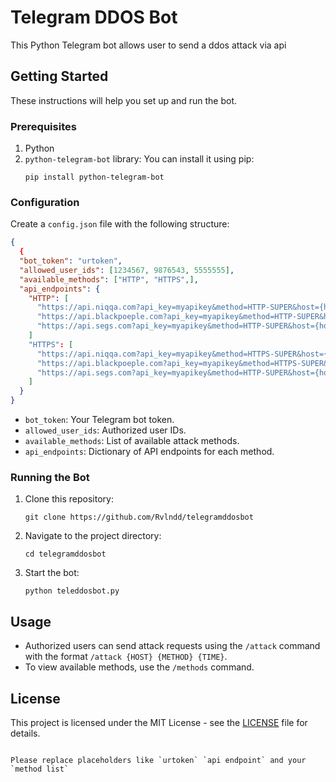 # Telegram DDOS Bot

This Python Telegram bot allows user to send a ddos attack via api

## Getting Started

These instructions will help you set up and run the bot.

### Prerequisites

1. Python
2. `python-telegram-bot` library: You can install it using pip:
   ```
   pip install python-telegram-bot
   ```

### Configuration

Create a `config.json` file with the following structure:

```json
{
  {
  "bot_token": "urtoken",
  "allowed_user_ids": [1234567, 9876543, 5555555],
  "available_methods": ["HTTP", "HTTPS",],
  "api_endpoints": {
    "HTTP": [
      "https://api.niqqa.com?api_key=myapikey&method=HTTP-SUPER&host={host}&time={time}",
      "https://api.blackpoeple.com?api_key=myapikey&method=HTTP-SUPER&host={host}&time={time}",
      "https://api.segs.com?api_key=myapikey&method=HTTP-SUPER&host={host}&time={time}"
    ]
    "HTTPS": [
      "https://api.niqqa.com?api_key=myapikey&method=HTTPS-SUPER&host={host}&time={time}",
      "https://api.blackpoeple.com?api_key=myapikey&method=HTTPS-SUPER&host={host}&time={time}",
      "https://api.segs.com?api_key=myapikey&method=HTTP-SUPER&host={host}&time={time}"
    ]
  }
}

```

- `bot_token`: Your Telegram bot token.
- `allowed_user_ids`: Authorized user IDs.
- `available_methods`: List of available attack methods.
- `api_endpoints`: Dictionary of API endpoints for each method.

### Running the Bot

1. Clone this repository:
   ```
   git clone https://github.com/Rvlndd/telegramddosbot
   ```

2. Navigate to the project directory:
   ```
   cd telegramddosbot
   ```

3. Start the bot:
   ```
   python teleddosbot.py
   ```

## Usage

- Authorized users can send attack requests using the `/attack` command with the format `/attack {HOST} {METHOD} {TIME}`.
- To view available methods, use the `/methods` command.

## License

This project is licensed under the MIT License - see the [LICENSE](LICENSE) file for details.
```

Please replace placeholders like `urtoken` `api endpoint` and your `method list`
